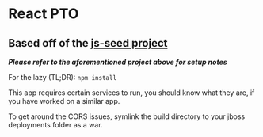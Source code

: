 React PTO
============

## Based off of the [js-seed project](https://github.com/megalithic/js-seed)

***Please refer to the aforementioned project above for setup notes***

For the lazy (TL;DR): `npm install`

This app requires certain services to run, you should know what they
are, if you have worked on a similar app.

To get around the CORS issues, symlink the build directory to your jboss
deployments folder as a war.
